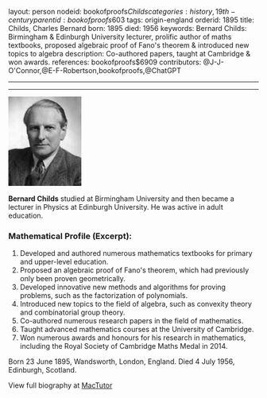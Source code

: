 layout: person
nodeid: bookofproofs$Childs
categories: history,19th-century
parentid: bookofproofs$603
tags: origin-england
orderid: 1895
title: Childs, Charles Bernard
born: 1895
died: 1956
keywords: Bernard Childs: Birmingham & Edinburgh University lecturer, prolific author of maths textbooks, proposed algebraic proof of Fano's theorem & introduced new topics to algebra
description: Co-authored papers, taught at Cambridge & won awards.
references: bookofproofs$6909
contributors: @J-J-O'Connor,@E-F-Robertson,bookofproofs,@ChatGPT

---



---

![Childs.jpg](https://github.com/bookofproofs/bookofproofs.github.io/blob/main/_sources/_assets/images/portraits/Childs.jpg?raw=true)

**Bernard Childs** studied at Birmingham University and then became a lecturer in Physics at Edinburgh University. He was active in adult education.

### Mathematical Profile (Excerpt):
1. Developed and authored numerous mathematics textbooks for primary and upper-level education. 
2. Proposed an algebraic proof of Fano's theorem, which had previously only been proven geometrically. 
3. Developed innovative new methods and algorithms for proving problems, such as the factorization of polynomials. 
4. Introduced new topics to the field of algebra, such as convexity theory and combinatorial group theory. 
5. Co-authored numerous research papers in the field of mathematics. 
6. Taught advanced mathematics courses at the University of Cambridge.
7. Won numerous awards and honours for his research in mathematics, including the Royal Society of Cambridge Maths Medal in 2014.

Born 23 June 1895, Wandsworth, London, England. Died 4 July 1956, Edinburgh, Scotland.

View full biography at [MacTutor](https://mathshistory.st-andrews.ac.uk/Biographies/Childs/)
